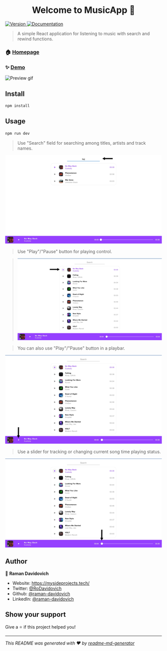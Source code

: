 <h1 align="center">Welcome to MusicApp 👋</h1>
<p>
  <a href="https://www.npmjs.com/package/musicapp" target="_blank">
    <img alt="Version" src="https://img.shields.io/npm/v/musicapp.svg">
  </a>
  <a href="https://github.com/raman-davidovich/MusicApp" target="_blank">
    <img alt="Documentation" src="https://img.shields.io/badge/documentation-yes-brightgreen.svg" />
  </a>
</p>

> A simple React application for listening to music with search and rewind functions.

### 🏠 [Homepage](https://bestreactmusicapp.netlify.app/)

### ✨ [Demo](https://bestreactmusicapp.netlify.app/)

![Preview gif](./src/assets/preview.gif)

## Install

```sh
npm install
```

## Usage

```sh
npm run dev
```

> Use "Search" field for searching among titles, artists and track names.

![Website screenshot](./src/assets/screenshots/first.jpg)

> Use "Play"/"Pause" button for playing control.

> ![Website screenshot](./src/assets/screenshots/second.jpg)

> You can also use "Play"/"Pause" button in a playbar.

![Website screenshot](./src/assets/screenshots/third.jpg)

> Use a slider for tracking or changing current song time playing status.

![Website screenshot](./src/assets/screenshots/fourth.jpg)

## Author

👤 **Raman Davidovich**

- Website: https://mysideprojects.tech/
- Twitter: [@RoDavidovich](https://twitter.com/RoDavidovich)
- Github: [@raman-davidovich](https://github.com/raman-davidovich)
- LinkedIn: [@raman-davidovich](https://linkedin.com/in/raman-davidovich)

## Show your support

Give a ⭐️ if this project helped you!

---

_This README was generated with ❤️ by [readme-md-generator](https://github.com/kefranabg/readme-md-generator)_
